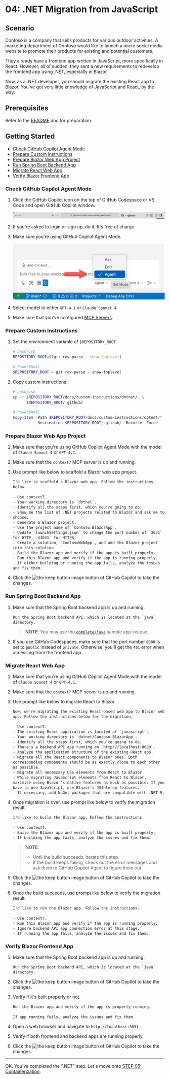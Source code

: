 # 04: .NET Migration from JavaScript

## Scenario

Contoso is a company that sells products for various outdoor activities. A marketing department of Contoso would like to launch a micro social media website to promote their products for existing and potential customers.

They already have a frontend app written in JavaScript, more specifically in React. However, all of sudden, they sent a new requirements to redevelop the frontend app using .NET, especially in Blazor.

Now, as a .NET developer, you should migrate the existing React app to Blazor. You've got very little knowledge of JavaScript and React, by the way.

## Prerequisites

Refer to the [README](../README.md) doc for preparation.

## Getting Started

- [Check GitHub Copilot Agent Mode](#check-github-copilot-agent-mode)
- [Prepare Custom Instructions](#prepare-custom-instructions)
- [Prepare Blazor Web App Project](#prepare-blazor-web-app-project)
- [Run Spring Boot Backend App](#run-spring-boot-backend-app)
- [Migrate React Web App](#migrate-react-web-app)
- [Verify Blazor Frontend App](#verify-blazor-frontend-app)

### Check GitHub Copilot Agent Mode

1. Click the GitHub Copilot icon on the top of GitHub Codespace or VS Code and open GitHub Copilot window.

   ![Open GitHub Copilot Chat](./images/setup-02.png)

1. If you're asked to login or sign up, do it. It's free of charge.
1. Make sure you're using GitHub Copilot Agent Mode.

   ![GitHub Copilot Agent Mode](./images/setup-03.png)

1. Select model to either `GPT-4.1` or `Claude Sonnet 4`.
1. Make sure that you've configured [MCP Servers](./00-setup.md#set-up-mcp-servers).

### Prepare Custom Instructions

1. Set the environment variable of `$REPOSITORY_ROOT`.

   ```bash
   # bash/zsh
   REPOSITORY_ROOT=$(git rev-parse --show-toplevel)
   ```

   ```powershell
   # PowerShell
   $REPOSITORY_ROOT = git rev-parse --show-toplevel
   ```

1. Copy custom instructions.

    ```bash
    # bash/zsh
    cp -r $REPOSITORY_ROOT/docs/custom-instructions/dotnet/. \
          $REPOSITORY_ROOT/.github/
    ```

    ```powershell
    # PowerShell
    Copy-Item -Path $REPOSITORY_ROOT/docs/custom-instructions/dotnet/* `
              -Destination $REPOSITORY_ROOT/.github/ -Recurse -Force
    ```

### Prepare Blazor Web App Project

1. Make sure that you're using GitHub Copilot Agent Mode with the model of `Claude Sonnet 4` or `GPT-4.1`.
1. Make sure that the `context7` MCP server is up and running.
1. Use prompt like below to scaffold a Blazor web app project.

    ```text
    I'd like to scaffold a Blazor web app. Follow the instructions below.

    - Use context7.
    - Your working directory is `dotnet`.
    - Identify all the steps first, which you're going to do.
    - Show me the list of .NET projects related to Blazor and ask me to choose.
    - Generate a Blazor project.
    - Use the project name of `Contoso.BlazorApp`.
    - Update `launchSettings.json` to change the port number of `3031` for HTTP, `43031` for HTTPS.
    - Create a solution, `ContosoWebApp`, and add the Blazor project into this solution.
    - Build the Blazor app and verify if the app is built properly.
    - Run this Blazor app and verify if the app is running properly.
    - If either building or running the app fails, analyze the issues and fix them.
    ```

1. Click the ![the keep button image](https://img.shields.io/badge/keep-blue) button of GitHub Copilot to take the changes.

### Run Spring Boot Backend App

1. Make sure that the Spring Boot backend app is up and running.

    ```text
    Run the Spring Boot backend API, which is located at the `java` directory.
    ```

   > **NOTE**: You may use the [`complete/java`](../complete/java/) sample app instead.

1. If you use GitHub Codespaces, make sure that the port number `8080` is set to `public` instead of `private`. Otherwise, you'll get the `401` error when accessing from the frontend app.

### Migrate React Web App

1. Make sure that you're using GitHub Copilot Agent Mode with the model of `Claude Sonnet 4` or `GPT-4.1`.
1. Make sure that the `context7` MCP server is up and running.
1. Use prompt like below to migrate React to Blazor.

    ```text
    Now, we're migrating the existing React-based web app to Blazor web app. Follow the instructions below for the migration.
    
    - Use context7.
    - The existing React application is located at `javascript`.
    - Your working directory is `dotnet/Contoso.BlazorApp`.
    - Identify all the steps first, which you're going to do.
    - There's a backend API app running on `http://localhost:8080`.
    - Analyze the application structure of the existing React app.
    - Migrate all the React components to Blazor ones. Both corresponding components should be as exactly close to each other as possible.
    - Migrate all necessary CSS elements from React to Blazor.
    - While migrating JavaScript elements from React to Blazor, maximize using Blazor's native features as much as possible. If you have to use JavaScript, use Blazor's JSInterop features.
    - If necessary, add NuGet packages that are compatible with .NET 9.
    ```

1. Once migration is over, use prompt like below to verify the migration result.

    ```text
    I'd like to build the Blazor app. Follow the instructions.

    - Use context7.
    - Build the Blazor app and verify if the app is built properly.
    - If building the app fails, analyze the issues and fix them.
    ```

   > **NOTE**:
   >
   > - Until the build succeeds, iterate this step.
   > - If the build keeps failing, check out the error messages and ask them to GitHub Copilot Agent to figure them out.

1. Click the ![the keep button image](https://img.shields.io/badge/keep-blue) button of GitHub Copilot to take the changes.
1. Once the build succeeds, use prompt like below to verify the migration result.

    ```text
    I'd like to run the Blazor app. Follow the instructions.

    - Use context7.
    - Run this Blazor app and verify if the app is running properly.
    - Ignore backend API app connection error at this stage.
    - If running the app fails, analyze the issues and fix them.
    ```

### Verify Blazor Frontend App

1. Make sure that the Spring Boot backend app is up and running.

    ```text
    Run the Spring Boot backend API, which is located at the `java` directory.
    ```

1. Click the ![the keep button image](https://img.shields.io/badge/keep-blue) button of GitHub Copilot to take the changes.
1. Verify if it's built properly or not.

    ```text
    Run the Blazor app and verify if the app is properly running.

    If app running fails, analyze the issues and fix them.
    ```

1. Open a web browser and navigate to `http://localhost:3031`.
1. Verify if both frontend and backend apps are running properly.
1. Click the ![the keep button image](https://img.shields.io/badge/keep-blue) button of GitHub Copilot to take the changes.

---

OK. You've completed the ".NET" step. Let's move onto [STEP 05: Containerization](./05-containerization.md).
